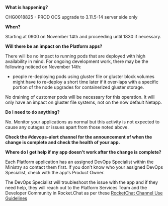 **What is happening?**

CHG0018825 - PROD OCS upgrade to 3.11.5-14 server side only

**When?**

Starting at 0900 on November 14th and proceeding until 1830 if necessary.

**Will there be an impact on the Platform apps?**

There will be no impact to running pods that are deployed with high availability in mind. For ongoing development work, there may be the following noticed on November 14th:

* people re-deploying pods using gluster file or gluster block volumes might have to re-deploy a short time later if it over-laps with a specific portion of the node upgrades for containerized gluster storage.

No draining of customer pods will be necessary for this operation. It will only have an impact on gluster file systems, not on the now default Netapp.

**Do I need to do anything?**

No. Monitor your applications as normal but this activity is not expected to cause any outages or issues apart from those noted above.

**Check the #devops-alert channel for the announcement of when the change is complete and check the health of your app.**

**Where do I get help if my app doesn't work after the change is complete?**

Each Platform application has an assigned DevOps Specialist within the Ministry so contact them first. If you don't know who your assigned DevOps Specialist, check with the app's Product Owner.

The DevOps Specialist will troubleshoot the issue with the app and if they need help, they will reach out to the Platform Services Team and the Developer Community in Rocket.Chat as per these [RocketChat Channel Use Guidelines](https://developer.gov.bc.ca/Getting-human-support-for-issues-not-covered-by-devops-requests)
